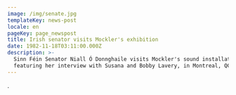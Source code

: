 ```yaml
---
image: /img/senate.jpg
templateKey: news-post
locale: en
pageKey: page_newspost
title: Irish senator visits Mockler's exhibition
date: 1982-11-18T03:11:00.000Z
description: >-
  Sinn Féin Senator Niall Ó Donnghaile visits Mockler's sound installation
  featuring her interview with Susana and Bobby Lavery, in Montreal, QC Canada.
---
```

.
